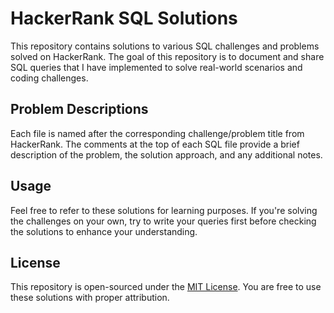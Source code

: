 # HackerRank SQL Solutions

This repository contains solutions to various SQL challenges and problems solved on HackerRank. The goal of this repository is to document and share SQL queries that I have implemented to solve real-world scenarios and coding challenges.

## Problem Descriptions
Each file is named after the corresponding challenge/problem title from HackerRank. The comments at the top of each SQL file provide a brief description of the problem, the solution approach, and any additional notes.

## Usage
Feel free to refer to these solutions for learning purposes. If you're solving the challenges on your own, try to write your queries first before checking the solutions to enhance your understanding.

## License
This repository is open-sourced under the [MIT License](LICENSE). You are free to use these solutions with proper attribution.
